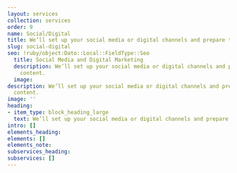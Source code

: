 ```yaml
---
layout: services
collection: services
order: 9
name: Social/Digital
title: We’ll set up your social media or digital channels and prepare their content.
slug: social-digital
seo: !ruby/object:Dato::Local::FieldType::Seo
  title: Social Media and Digital Marketing
  description: We’ll set up your social media or digital channels and prepare their
    content.
  image: 
description: We’ll set up your social media or digital channels and prepare their
  content.
image: ''
heading:
- item_type: block_heading_large
  text: We’ll set up your social media or digital channels and prepare their content.
intro: []
elements_heading: 
elements: []
elements_note: 
subservices_heading: 
subservices: []
---
```


